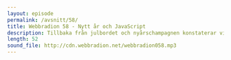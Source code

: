 ```yaml
---
layout: episode
permalink: /avsnitt/58/
title: Webbradion 58 - Nytt år och JavaScript
description: Tillbaka från julbordet och nyårschampagnen konstaterar vi att det i mellandagarna förekommit så kallad ninjakodning på Standout i Växjö. Mycket JavaScript detta avsnitt. God fortsättning bästa lyssnare!
length: 52
sound_file: http://cdn.webbradion.net/webbradion058.mp3
---
```



